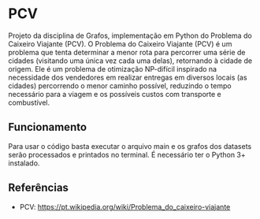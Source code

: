 # PCV
Projeto da disciplina de Grafos, implementação em Python do Problema do Caixeiro Viajante (PCV). O Problema do Caixeiro Viajante (PCV) é um problema que tenta determinar a menor rota para percorrer uma série de cidades (visitando uma única vez cada uma delas), retornando à cidade de origem. Ele é um problema de otimização NP-difícil inspirado na necessidade dos vendedores em realizar entregas em diversos locais (as cidades) percorrendo o menor caminho possível, reduzindo o tempo necessário para a viagem e os possíveis custos com transporte e combustível.

## Funcionamento
Para usar o código basta executar o arquivo main e os grafos dos datasets serão processados e printados no terminal. É necessário ter o Python 3+ instalado.

## Referências
- PCV: https://pt.wikipedia.org/wiki/Problema_do_caixeiro-viajante
